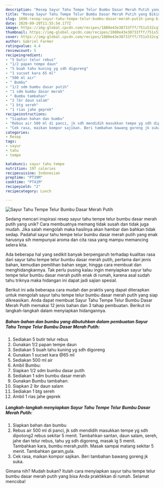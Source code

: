 ```yaml
---
description: "Resep Sayur Tahu Tempe Telur Bumbu Dasar Merah Putih yang Bikin Ngiler"
title: "Resep Sayur Tahu Tempe Telur Bumbu Dasar Merah Putih yang Bikin Ngiler"
slug: 1696-resep-sayur-tahu-tempe-telur-bumbu-dasar-merah-putih-yang-bikin-ngiler
date: 2020-09-20T11:55:54.177Z
image: https://img-global.cpcdn.com/recipes/1880e43e38733fff/751x532cq70/sayur-tahu-tempe-telur-bumbu-dasar-merah-putih-foto-resep-utama.jpg
thumbnail: https://img-global.cpcdn.com/recipes/1880e43e38733fff/751x532cq70/sayur-tahu-tempe-telur-bumbu-dasar-merah-putih-foto-resep-utama.jpg
cover: https://img-global.cpcdn.com/recipes/1880e43e38733fff/751x532cq70/sayur-tahu-tempe-telur-bumbu-dasar-merah-putih-foto-resep-utama.jpg
author: Gabriel Farmer
ratingvalue: 4.4
reviewcount: 5
recipeingredient:
- "5 butir telur rebus"
- "1/2 papan tempe daun"
- "5 buah tahu kuning yg sdh digoreng"
- "1 sucset kara 65 ml"
- "500 ml air"
- " Bumbu"
- "1/2 sdm bumbu dasar putih"
- "1 sdm bumbu dasar merah"
- " Bumbu tambahan"
- "2 lbr daun salam"
- "1 btg sereh"
- "1 rias jahe geprek"
recipeinstructions:
- "Siapkan bahan dan bumbu"
- "Rebus air 500 ml di panci, jk sdh mendidih masukkan tempe yg sdh dipotong2 rebus sekitar 5 menit. Tambahkan santan, daun salam, sereh, jahe dan telur rebus, tahu yg sdh digoreng, masak lg 5 menit. Tambahkan kara, bumbu merah,putih. Masak sampai matang sekitar 5 menit. Tambahkan garam,gula."
- "Cek rasa, maikan kompor sajikan. Beri tambahan bawang goreng jk suka."
categories:
- Resep
tags:
- sayur
- tahu
- tempe

katakunci: sayur tahu tempe 
nutrition: 197 calories
recipecuisine: Indonesian
preptime: "PT39M"
cooktime: "PT41M"
recipeyield: "2"
recipecategory: Lunch

---
```



![Sayur Tahu Tempe Telur Bumbu Dasar Merah Putih](https://img-global.cpcdn.com/recipes/1880e43e38733fff/751x532cq70/sayur-tahu-tempe-telur-bumbu-dasar-merah-putih-foto-resep-utama.jpg)

Sedang mencari inspirasi resep sayur tahu tempe telur bumbu dasar merah putih yang unik? Cara membuatnya memang tidak susah dan tidak juga mudah. Jika salah mengolah maka hasilnya akan hambar dan bahkan tidak sedap. Padahal sayur tahu tempe telur bumbu dasar merah putih yang enak harusnya sih mempunyai aroma dan cita rasa yang mampu memancing selera kita.

Ada beberapa hal yang sedikit banyak berpengaruh terhadap kualitas rasa dari sayur tahu tempe telur bumbu dasar merah putih, pertama dari jenis bahan, kemudian pemilihan bahan segar, hingga cara membuat dan menghidangkannya. Tak perlu pusing kalau ingin menyiapkan sayur tahu tempe telur bumbu dasar merah putih enak di rumah, karena asal sudah tahu triknya maka hidangan ini dapat jadi sajian spesial.




Berikut ini ada beberapa cara mudah dan praktis yang dapat diterapkan untuk mengolah sayur tahu tempe telur bumbu dasar merah putih yang siap dikreasikan. Anda dapat membuat Sayur Tahu Tempe Telur Bumbu Dasar Merah Putih memakai 12 jenis bahan dan 3 tahap pembuatan. Berikut ini langkah-langkah dalam menyiapkan hidangannya.

<!--inarticleads1-->

##### Bahan-bahan dan bumbu yang dibutuhkan dalam pembuatan Sayur Tahu Tempe Telur Bumbu Dasar Merah Putih:

1. Sediakan 5 butir telur rebus
1. Gunakan 1/2 papan tempe daun
1. Sediakan 5 buah tahu kuning yg sdh digoreng
1. Gunakan 1 sucset kara @65 ml
1. Sediakan 500 ml air
1. Ambil  Bumbu:
1. Siapkan 1/2 sdm bumbu dasar putih
1. Sediakan 1 sdm bumbu dasar merah
1. Gunakan  Bumbu tambahan:
1. Siapkan 2 lbr daun salam
1. Sediakan 1 btg sereh
1. Ambil 1 rias jahe geprek




<!--inarticleads2-->

##### Langkah-langkah menyiapkan Sayur Tahu Tempe Telur Bumbu Dasar Merah Putih:

1. Siapkan bahan dan bumbu
1. Rebus air 500 ml di panci, jk sdh mendidih masukkan tempe yg sdh dipotong2 rebus sekitar 5 menit. Tambahkan santan, daun salam, sereh, jahe dan telur rebus, tahu yg sdh digoreng, masak lg 5 menit. Tambahkan kara, bumbu merah,putih. Masak sampai matang sekitar 5 menit. Tambahkan garam,gula.
1. Cek rasa, maikan kompor sajikan. Beri tambahan bawang goreng jk suka.




Gimana nih? Mudah bukan? Itulah cara menyiapkan sayur tahu tempe telur bumbu dasar merah putih yang bisa Anda praktikkan di rumah. Selamat mencoba!
